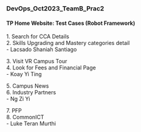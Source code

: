 ### DevOps_Oct2023_TeamB_Prac2

#### TP Home Website: Test Cases (Robot Framework) 

<p>
  1. Search for CCA Details </br>
  2. Skills Upgrading and Mastery categories detail </br>
  - Lacsado Shaniah Santiago
</p> 

<p>
  3. Visit VR Campus Tour </br>
  4. Look for Fees and Financial Page </br>
  - Koay Yi Ting
</p> 

<p>
  5. Campus News </br>
  6. Industry Partners </br>
  - Ng Zi Yi
</p> 

<p>
  7. PFP </br>
  8. CommonICT </br>
  - Luke Teran Murthi
</p> 
